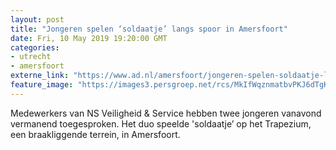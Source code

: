```yaml
---
layout: post
title: "Jongeren spelen ‘soldaatje’ langs spoor in Amersfoort"
date: Fri, 10 May 2019 19:20:00 GMT
categories: 
- utrecht 
- amersfoort 
externe_link: "https://www.ad.nl/amersfoort/jongeren-spelen-soldaatje-langs-spoor-in-amersfoort~a254d42a/"
feature_image: "https://images3.persgroep.net/rcs/MkIfWqznmatbvPKJ6dTgK3R7QPk/diocontent/147886338/_fitwidth/400/?appId=21791a8992982cd8da851550a453bd7f&quality=0.7"
---
```


Medewerkers van NS Veiligheid & Service hebben twee jongeren vanavond vermanend toegesproken. Het duo speelde 'soldaatje’ op het Trapezium, een braakliggende terrein, in Amersfoort.
